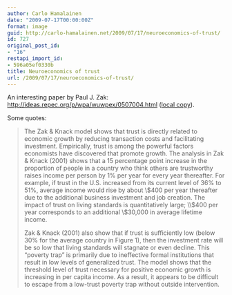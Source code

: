 ```yaml
---
author: Carlo Hamalainen
date: "2009-07-17T00:00:00Z"
format: image
guid: http://carlo-hamalainen.net/2009/07/17/neuroeconomics-of-trust/
id: 727
original_post_id:
- "16"
restapi_import_id:
- 596a05ef0330b
title: Neuroeconomics of trust
url: /2009/07/17/neuroeconomics-of-trust/
---
```

An interesting paper by Paul J. Zak: <http://ideas.repec.org/p/wpa/wuwpex/0507004.html> ([local copy](/stuff/neuroeconomics-of-trust-0507004.pdf)).

Some quotes:

> The Zak & Knack model shows that trust is directly related to economic growth by reducing transaction costs and facilitating investment. Empirically, trust is among the powerful factors economists have discovered that promote growth. The analysis in Zak & Knack (2001) shows that a 15 percentage point increase in the proportion of people in a country who think others are trustworthy raises income per person by 1% per year for every year thereafter. For example, if trust in the U.S. increased from its current level of 36% to 51%, average income would rise by about \\$400 per year thereafter due to the additional business investment and job creation. The impact of trust on living standards is quantitatively large; \\$400 per year corresponds to an additional \\$30,000 in average lifetime income.
> 
> Zak & Knack (2001) also show that if trust is sufficiently low (below 30% for the average country in Figure 1), then the investment rate will be so low that living standards will stagnate or even decline. This “poverty trap” is primarily due to ineffective formal institutions that result in low levels of generalized trust. The model shows that the threshold level of trust necessary for positive economic growth is increasing in per capita income. As a result, it appears to be difficult to escape from a low-trust poverty trap without outside intervention.
